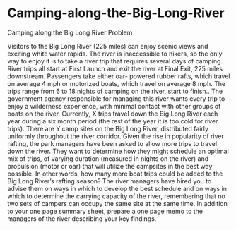 # Camping-along-the-Big-Long-River
Camping along the Big Long River
 	Problem	 
 	
Visitors to the Big Long River (225 miles) can enjoy scenic views and exciting white water rapids. The river is inaccessible to hikers, so the only way to enjoy it is to take a river trip that requires several days of camping. River trips all start at First Launch and exit the river at Final Exit, 225 miles downstream. Passengers take either oar- powered rubber rafts, which travel on average 4 mph or motorized boats, which travel on average 8 mph. The trips range from 6 to 18 nights of camping on the river, start to finish.. The government agency responsible for managing this river wants every trip to enjoy a wilderness experience, with minimal contact with other groups of boats on the river. Currently, X trips travel down the Big Long River each year during a six month period (the rest of the year it is too cold for river trips). There are Y camp sites on the Big Long River, distributed fairly uniformly throughout the river corridor. Given the rise in popularity of river rafting, the park managers have been asked to allow more trips to travel down the river. They want to determine how they might schedule an optimal mix of trips, of varying duration (measured in nights on the river) and propulsion (motor or oar) that will utilize the campsites in the best way possible. In other words, how many more boat trips could be added to the Big Long River’s rafting season? The river managers have hired you to advise them on ways in which to develop the best schedule and on ways in which to determine the carrying capacity of the river, remembering that no two sets of campers can occupy the same site at the same time. In addition to your one page summary sheet, prepare a one page memo to the managers of the river describing your key findings.

 
 	 
